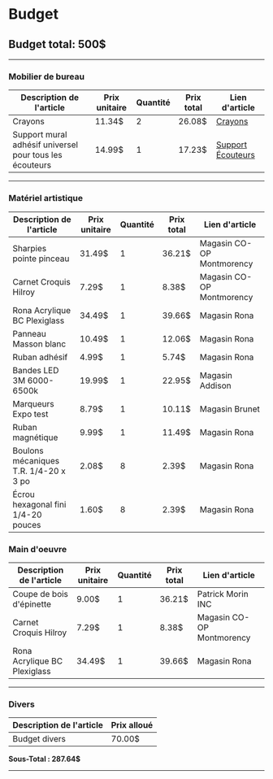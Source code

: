 # Budget

## Budget total: 500$

---

### Mobilier de bureau

| Description de l'article                                | Prix unitaire | Quantité | Prix total | Lien d'article                                                                                                    |
| ------------------------------------------------------- | ------------- | -------- | ---------- | ----------------------------------------------------------------------------------------------------------------- |
| Crayons                                                 | 11.34$        | 2        | 26.08$     | [Crayons](https://www.amazon.ca/Amazon-Basics-Low-Odor-Whiteboard-Assorted/dp/B00T3ROM9G/)                        |
| Support mural adhésif universel pour tous les écouteurs | 14.99$        | 1        | 17.23$     | [Support Écouteurs](https://www.amazon.ca/Headphone-Universal-Sennheiser-Audio-Technica-Controller/dp/B077MBVHP7) |

---

### Matériel artistique

| Description de l'article              | Prix unitaire | Quantité | Prix total | Lien d'article            |
| ------------------------------------- | ------------- | -------- | ---------- | ------------------------- |
| Sharpies pointe pinceau               | 31.49$        | 1        | 36.21$     | Magasin CO-OP Montmorency |
| Carnet Croquis Hilroy                 | 7.29$         | 1        | 8.38$      | Magasin CO-OP Montmorency |
| Rona Acrylique BC Plexiglass          | 34.49$        | 1        | 39.66$     | Magasin Rona              |
| Panneau Masson blanc                  | 10.49$        | 1        | 12.06$     | Magasin Rona              |
| Ruban adhésif                         | 4.99$         | 1        | 5.74$      | Magasin Rona              |
| Bandes LED 3M 6000-6500k              | 19.99$        | 1        | 22.95$     | Magasin Addison           |
| Marqueurs Expo test                   | 8.79$         | 1        | 10.11$     | Magasin Brunet            |
| Ruban magnétique                      | 9.99$         | 1        | 11.49$     | Magasin Rona              |
| Boulons mécaniques T.R. 1/4-20 x 3 po | 2.08$         | 8        | 2.39$      | Magasin Rona              |
| Écrou hexagonal fini 1/4-20 pouces    | 1.60$         | 8        | 2.39$      | Magasin Rona              |

### Main d'oeuvre

| Description de l'article     | Prix unitaire | Quantité | Prix total | Lien d'article            |
| ---------------------------- | ------------- | -------- | ---------- | ------------------------- |
| Coupe de bois d'épinette     | 9.00$         | 1        | 36.21$     | Patrick Morin INC         |
| Carnet Croquis Hilroy        | 7.29$         | 1        | 8.38$      | Magasin CO-OP Montmorency |
| Rona Acrylique BC Plexiglass | 34.49$        | 1        | 39.66$     | Magasin Rona              |

---

### Divers

| Description de l'article | Prix alloué |
| ------------------------ | ----------- |
| Budget divers            | 70.00$      |

**Sous-Total : 287.64$**

---
